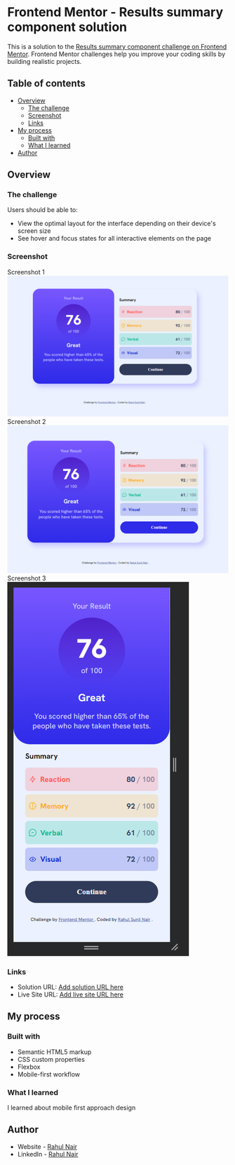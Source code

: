 # Frontend Mentor - Results summary component solution

This is a solution to the [Results summary component challenge on Frontend Mentor](https://www.frontendmentor.io/challenges/results-summary-component-CE_K6s0maV). Frontend Mentor challenges help you improve your coding skills by building realistic projects. 

## Table of contents

- [Overview](#overview)
  - [The challenge](#the-challenge)
  - [Screenshot](#screenshot)
  - [Links](#links)
- [My process](#my-process)
  - [Built with](#built-with)
  - [What I learned](#what-i-learned)
- [Author](#author)



## Overview

### The challenge

Users should be able to:

- View the optimal layout for the interface depending on their device's screen size
- See hover and focus states for all interactive elements on the page


### Screenshot
Screenshot 1
![Alt text](image.png)
Screenshot 2
![Alt text](image-1.png)
Screenshot 3
![Alt text](image-2.png)


### Links

- Solution URL: [Add solution URL here](https://github.com/Rahulnair1234/Frontend-Mentor-Sites/tree/main/results-summary-component)
- Live Site URL: [Add live site URL here](https://rahulnair1234.github.io/Frontend-Mentor-Sites/results-summary-component/)

## My process

### Built with

- Semantic HTML5 markup
- CSS custom properties
- Flexbox
- Mobile-first workflow

### What I learned

I learned about mobile first approach design

## Author

- Website - [Rahul Nair](https://rahul-nair-portfolio-site.web.app/)
- LinkedIn - [Rahul Nair](www.linkedin.com/in/rahul-nair-66a189228)

